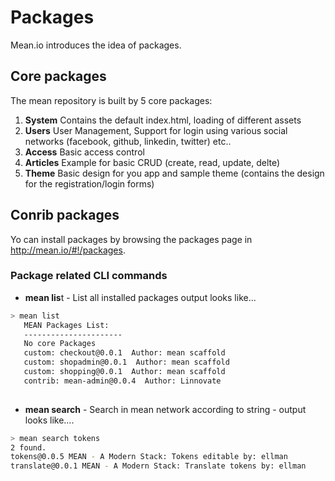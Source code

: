 # Packages

Mean.io introduces the idea of packages.

## Core packages

The mean repository is built by 5 core packages:
1. **System**
    Contains the default index.html, loading of different assets
2. **Users**
    User Management, Support for login using various social networks (facebook, github, linkedin, twitter) etc..
3. **Access**
    Basic access control
4. **Articles**
    Example for basic CRUD (create, read, update, delte)
5. **Theme**
    Basic design for you app and sample theme (contains the design for the registration/login forms)

## Conrib packages

Yo can install packages by browsing the packages page in http://mean.io/#!/packages.
### Package related CLI commands
* **mean lis**t - List all installed packages output looks like...

```bash
> mean list
   MEAN Packages List:
   ----------------------
   No core Packages
   custom: checkout@0.0.1  Author: mean scaffold
   custom: shopadmin@0.0.1  Author: mean scaffold
   custom: shopping@0.0.1  Author: mean scaffold
   contrib: mean-admin@0.0.4  Author: Linnovate
 
```
* **mean search** - Search in mean network according to string - output looks like....

```bash
> mean search tokens
2 found.
tokens@0.0.5 MEAN - A Modern Stack: Tokens editable by: ellman
translate@0.0.1 MEAN - A Modern Stack: Translate tokens by: ellman
```



